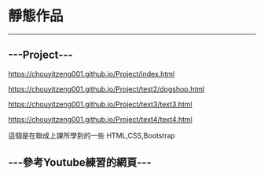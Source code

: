 <h1> 靜態作品 </h1>

<hr>

<h2> ---Project--- </h2>

https://chouyitzeng001.github.io/Project/index.html 

https://chouyitzeng001.github.io/Project/test2/dogshop.html

https://chouyitzeng001.github.io/Project/text3/text3.html

https://chouyitzeng001.github.io/Project/text4/text4.html
<p> 這個是在聯成上課所學到的一些  HTML,CSS,Bootstrap </p>

<h2> ---參考Youtube練習的網頁--- </h2>

<h2>  </h2>
<p>  </p>

<h2>  </h2>
<p>  </p>

<h2>  </h2>
<p>  </p>

